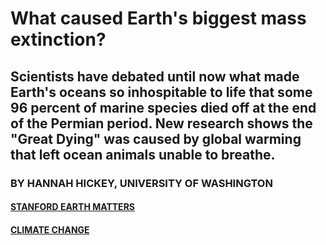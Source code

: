 <DOCTYPE html>
<html>
<head>
<h1>What caused Earth's biggest mass extinction?</h1>
</head>

<body>

  <h2>Scientists have debated until now what made Earth's oceans so inhospitable to life that some 96 percent of marine species died off at the end of the Permian period. New research shows the "Great Dying" was caused by global warming that left ocean animals unable to breathe.</h2>
  <h3>BY HANNAH HICKEY, UNIVERSITY OF WASHINGTON</h3>
  
  <h4><a href="https://earth.stanford.edu/earth-matters">STANFORD EARTH MATTERS</a></h4> <h4><a href="https://earth.stanford.edu/earth-matters/climate-change">CLIMATE CHANGE</a></h4>
